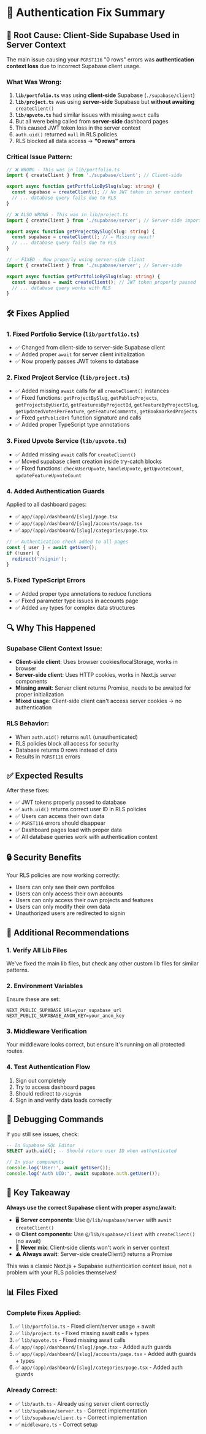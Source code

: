 # 🔧 Authentication Fix Summary

## 🚨 Root Cause: Client-Side Supabase Used in Server Context

The main issue causing your `PGRST116` "0 rows" errors was **authentication context loss** due to incorrect Supabase client usage.

### **What Was Wrong:**

1. **`lib/portfolio.ts`** was using **client-side** Supabase (`./supabase/client`)
2. **`lib/project.ts`** was using **server-side** Supabase but **without awaiting** `createClient()`
3. **`lib/upvote.ts`** had similar issues with missing `await` calls
4. But all were being called from **server-side** dashboard pages
5. This caused JWT token loss in the server context
6. `auth.uid()` returned `null` in RLS policies
7. RLS blocked all data access → **"0 rows" errors**

### **Critical Issue Pattern:**

```typescript
// ❌ WRONG - This was in lib/portfolio.ts
import { createClient } from './supabase/client'; // Client-side

export async function getPortfolioBySlug(slug: string) {
  const supabase = createClient(); // No JWT token in server context
  // ... database query fails due to RLS
}
```

```typescript
// ❌ ALSO WRONG - This was in lib/project.ts
import { createClient } from './supabase/server'; // Server-side import

export async function getProjectBySlug(slug: string) {
  const supabase = createClient(); // ← Missing await!
  // ... database query fails due to RLS
}
```

```typescript
// ✅ FIXED - Now properly using server-side client
import { createClient } from './supabase/server'; // Server-side

export async function getPortfolioBySlug(slug: string) {
  const supabase = await createClient(); // JWT token properly passed
  // ... database query works with RLS
}
```

## 🛠️ Fixes Applied

### 1. **Fixed Portfolio Service** (`lib/portfolio.ts`)

- ✅ Changed from client-side to server-side Supabase client
- ✅ Added proper `await` for server client initialization
- ✅ Now properly passes JWT tokens to database

### 2. **Fixed Project Service** (`lib/project.ts`)

- ✅ Added missing `await` calls for all `createClient()` instances
- ✅ Fixed functions: `getProjectBySlug`, `getPublicProjects`, `getProjectsByUserId`, `getFeaturesByProjectId`, `getFeatureByProjectSlug`, `getUpdatedVotesPerFeature`, `getFeatureComments`, `getBookmarkedProjects`
- ✅ Fixed `getPublicUrl` function signature and calls
- ✅ Added proper TypeScript type annotations

### 3. **Fixed Upvote Service** (`lib/upvote.ts`)

- ✅ Added missing `await` calls for `createClient()`
- ✅ Moved supabase client creation inside try-catch blocks
- ✅ Fixed functions: `checkUserUpvote`, `handleUpvote`, `getUpvoteCount`, `updateFeatureUpvoteCount`

### 4. **Added Authentication Guards**

Applied to all dashboard pages:

- ✅ `app/(app)/dashboard/[slug]/page.tsx`
- ✅ `app/(app)/dashboard/[slug]/accounts/page.tsx`
- ✅ `app/(app)/dashboard/[slug]/categories/page.tsx`

```typescript
// ✅ Authentication check added to all pages
const { user } = await getUser();
if (!user) {
  redirect('/signin');
}
```

### 5. **Fixed TypeScript Errors**

- ✅ Added proper type annotations to reduce functions
- ✅ Fixed parameter type issues in accounts page
- ✅ Added `any` types for complex data structures

## 🔍 Why This Happened

### **Supabase Client Context Issue:**

- **Client-side client**: Uses browser cookies/localStorage, works in browser
- **Server-side client**: Uses HTTP cookies, works in Next.js server components
- **Missing await**: Server client returns Promise, needs to be awaited for proper initialization
- **Mixed usage**: Client-side client can't access server cookies → no authentication

### **RLS Behavior:**

- When `auth.uid()` returns `null` (unauthenticated)
- RLS policies block all access for security
- Database returns 0 rows instead of data
- Results in `PGRST116` errors

## ✅ Expected Results

After these fixes:

- ✅ JWT tokens properly passed to database
- ✅ `auth.uid()` returns correct user ID in RLS policies
- ✅ Users can access their own data
- ✅ `PGRST116` errors should disappear
- ✅ Dashboard pages load with proper data
- ✅ All database queries work with authentication context

## 🔒 Security Benefits

Your RLS policies are now working correctly:

- Users can only see their own portfolios
- Users can only access their own accounts
- Users can only access their own projects and features
- Users can only modify their own data
- Unauthorized users are redirected to signin

## 📝 Additional Recommendations

### 1. **Verify All Lib Files**

We've fixed the main lib files, but check any other custom lib files for similar patterns.

### 2. **Environment Variables**

Ensure these are set:

```env
NEXT_PUBLIC_SUPABASE_URL=your_supabase_url
NEXT_PUBLIC_SUPABASE_ANON_KEY=your_anon_key
```

### 3. **Middleware Verification**

Your middleware looks correct, but ensure it's running on all protected routes.

### 4. **Test Authentication Flow**

1. Sign out completely
2. Try to access dashboard pages
3. Should redirect to `/signin`
4. Sign in and verify data loads correctly

## 🐛 Debugging Commands

If you still see issues, check:

```sql
-- In Supabase SQL Editor
SELECT auth.uid(); -- Should return user ID when authenticated
```

```typescript
// In your components
console.log('User:', await getUser());
console.log('Auth UID:', await supabase.auth.getUser());
```

## 🎯 Key Takeaway

**Always use the correct Supabase client with proper async/await:**

- 🖥️ **Server components**: Use `@/lib/supabase/server` with `await createClient()`
- 🌐 **Client components**: Use `@/lib/supabase/client` with `createClient()` (no await)
- 🚫 **Never mix**: Client-side clients won't work in server context
- ⚠️ **Always await**: Server-side createClient() returns a Promise

This was a classic Next.js + Supabase authentication context issue, not a problem with your RLS policies themselves!

## 📊 Files Fixed

### Complete Fixes Applied:

1. ✅ `lib/portfolio.ts` - Fixed client/server usage + await
2. ✅ `lib/project.ts` - Fixed missing await calls + types
3. ✅ `lib/upvote.ts` - Fixed missing await calls
4. ✅ `app/(app)/dashboard/[slug]/page.tsx` - Added auth guards
5. ✅ `app/(app)/dashboard/[slug]/accounts/page.tsx` - Added auth guards + types
6. ✅ `app/(app)/dashboard/[slug]/categories/page.tsx` - Added auth guards

### Already Correct:

- ✅ `lib/auth.ts` - Already using server client correctly
- ✅ `lib/supabase/server.ts` - Correct implementation
- ✅ `lib/supabase/client.ts` - Correct implementation
- ✅ `middleware.ts` - Correct setup
